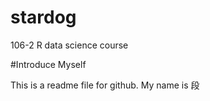 ﻿# stardog

106-2 R data science course

#Introduce Myself

This is a readme file for github.
My name is 段